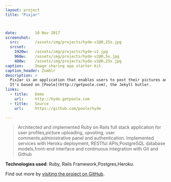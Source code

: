 ```yaml
---
layout: project
title: "Pixjar"



date:        10 Nov 2017
screenshot:
  src:       /assets/img/projects/hyde-v2@0,25x.jpg
  srcset:
    1920w:   /assets/img/projects/hyde-v2.jpg
    960w:    /assets/img/projects/hyde-v2@0,5x.jpg
    480w:    /assets/img/projects/hyde-v2@0,25x.jpg
caption:     Image sharing app starter kit.
caption_header: Zumblr
description: >
  PixJar is an application that enables users to post their pictures and other users can upvote.
  It's based on [Poole](http://getpoole.com), the Jekyll butler.
links:
  - title:   Demo
    url:     http://hyde.getpoole.com
  - title:   Source
    url:     https://github.com/poole/hyde

---
```


  > Architected and implemented Ruby on Rails full stack application for user profiles,picture uploading, upvoting, user comments,administrative panel and authentication.
Implemented services with Heroku deployment, RESTful APIs,PostgreSQL database models,front-end interface and continuous integration with Git and Github

**Technologies used**: Ruby, Rails Framework,Postgres,Heroku.

Find out more by [visiting the project on GitHub](https://github.com/mojombo/jekyll).

[docs]: ../docs/7.5.0/index.md

